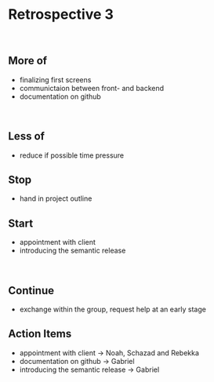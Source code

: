 # Retrospective 3

 
## More of
* finalizing first screens
* communictaion between front- and backend
* documentation on github 

 
## Less of
* reduce if possible time pressure


## Stop
* hand in project outline


## Start
* appointment with client
* introducing the semantic release

 

## Continue
* exchange within the group, request help at an early stage


## Action Items
* appointment with client -> Noah, Schazad and Rebekka
* documentation on github -> Gabriel
* introducing the semantic release -> Gabriel
